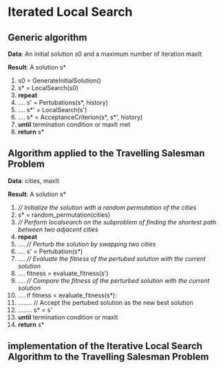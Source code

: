 # Iterated Local Search

## Generic algorithm

**Data**: An initial solution s0 and a maximum number of iteration maxIt

**Result**: A solution s*

1. s0 = GenerateInitialSolution()
2. s* = LocalSearch(s0)
3. **repeat**
4. .... s' = Pertubations(s*, history)
5. .... s*' = LocalSearch(s')
6. .... s* = AcceptanceCriterion(s*, s*', history)
7. **until** termination condition or maxIt met
8. **return** s*


## Algorithm applied to the Travelling Salesman Problem

**Data**: cities, maxIt

**Result**: A solution s*

1. *// Initialize the solution with a random permutation of the cities*
2. s* = random_permutation(cities)
3. *// Perform localsearch on the subproblem of finding the shortest path between two adjacent cities*
4. **repeat**
5. .... *// Perturb the solution by swapping two cities*
6. .... s' = Pertubation(s*)
7. .... *// Evaluate the fitness of the pertubed solution with the current solution*
8. .... fitness = evaluate_fitness(s')
9. .... *// Compare the fitness of the perturbed solution with the current solution*
10. .... if fitness < evaluate_fitness(s*):
11. ........ // Accept the pertubed solution as the new best solution
12. ........ s* = s'
13. **until** termination condition or maxIt
14. **return** s*


## implementation of the Iterative Local Search Algorithm to the Travelling Salesman Problem
